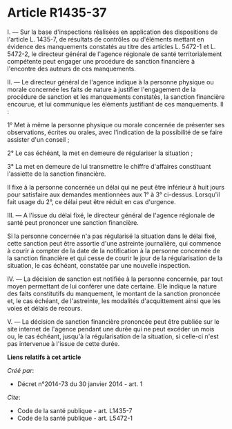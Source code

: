 # Article R1435-37

I. ― Sur la base d'inspections réalisées en application des dispositions de l'article L. 1435-7, de résultats de contrôles ou
d'éléments mettant en évidence des manquements constatés au titre des articles L. 5472-1 et L. 5472-2, le directeur général
de l'agence régionale de santé territorialement compétente peut engager une procédure de sanction financière à l'encontre des
auteurs de ces manquements. 

II. ― Le directeur général de l'agence indique à la personne physique ou morale concernée les faits de nature à justifier
l'engagement de la procédure de sanction et les manquements constatés, la sanction financière encourue, et lui communique les
éléments justifiant de ces manquements. Il : 

1° Met à même la personne physique ou morale concernée de présenter ses observations, écrites ou orales, avec l'indication de
la possibilité de se faire assister d'un conseil ; 

2° Le cas échéant, la met en demeure de régulariser la situation ; 

3° La met en demeure de lui transmettre le chiffre d'affaires constituant l'assiette de la sanction financière. 

Il fixe à la personne concernée un délai qui ne peut être inférieur à huit jours pour satisfaire aux demandes mentionnées aux
1° à 3° ci-dessus. Lorsqu'il fait usage du 2°, ce délai peut être réduit en cas d'urgence. 

III. ― A l'issue du délai fixé, le directeur général de l'agence régionale de santé peut prononcer une sanction financière. 

Si la personne concernée n'a pas régularisé la situation dans le délai fixé, cette sanction peut être assortie d'une
astreinte journalière, qui commence à courir à compter de la date de la notification à la personne concernée de la sanction
financière et qui cesse de courir le jour de la régularisation de la situation, le cas échéant, constatée par une nouvelle
inspection. 

IV. ― La décision de sanction est notifiée à la personne concernée, par tout moyen permettant de lui conférer une date
certaine. Elle indique la nature des faits constitutifs du manquement, le montant de la sanction prononcée et, le cas
échéant, de l'astreinte, les modalités d'acquittement ainsi que les voies et délais de recours. 

V. ― La décision de sanction financière prononcée peut être publiée sur le site internet de l'agence pendant une durée qui ne
peut excéder un mois ou, le cas échéant, jusqu'à la régularisation de la situation, si celle-ci n'est pas intervenue à
l'issue de cette durée.

**Liens relatifs à cet article**

_Créé par_:

  - Décret n°2014-73 du 30 janvier 2014 - art. 1

_Cite_:

  - Code de la santé publique - art. L1435-7
  - Code de la santé publique - art. L5472-1

